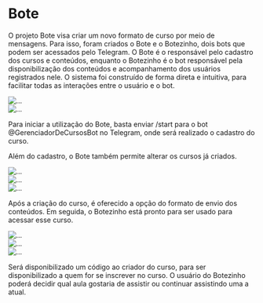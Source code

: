 <div class=body>
    <h1 class="title">Bote</h1>
    <p>O projeto Bote visa criar um novo formato de curso por meio de mensagens. Para isso, foram criados o Bote e o Botezinho, dois bots que podem ser acessados pelo Telegram. O Bote é o responsável pelo cadastro dos cursos e conteúdos, enquanto o Botezinho é o bot responsável pela disponibilização dos conteúdos e acompanhamento dos usuários registrados nele. O sistema foi construído de forma direta e intuitiva, para facilitar todas as interações entre o usuário e o bot. </p>
    <div class=wrapper1>
        <div class = "imageprot">
            <img src="img/prototipo/bote1.jpg" alt="..." class="img-prototipo">
        </div>
        <div class = "imageprot1">
            <img src="img/prototipo/bote3.jpg" alt="..." class="img-prototipo">
        </div>
        <div class=text3>
            <p>Para iniciar a utilização do Bote, basta enviar /start para o bot @GerenciadorDeCursosBot no Telegram, onde será realizado o cadastro do curso. </p>
        </div>
        <div class=text4>
            <p>Além do cadastro, o Bote também permite alterar os cursos já criados.</p>
        </div>
        <div class = "imageprot2">
            <img src="img/prototipo/bote4.jpg" alt="..." class="img-prototipo">
        </div>
        <div class = "imageprot3">
            <img src="img/prototipo/bote5.jpg" alt="..." class="img-prototipo">
        </div>
        <div class = "imageprot0">
            <img src="img/prototipo/bote6.jpg" alt="..." class="img-prototipo">
        </div>
        <div class=text5>
            <p>Após a criação do curso, é oferecido a opção do formato de envio dos conteúdos. Em seguida, o Botezinho está pronto para ser usado para acessar esse curso.</p>
        </div>
        <div class = "imageprot3">
            <img src="img/prototipo/botezinho.jpg" alt="..." class="img-prototipo">
        </div>
        <div class = "imageprot">
            <img src="img/prototipo/botezinho1.jpg" alt="..." class="img-prototipo">
        </div>
        <div class = "imageprot1">
            <img src="img/prototipo/botezinho2.jpg" alt="..." class="img-prototipo">
        </div>
        <div class=text3>
            <p>Será disponibilizado um código ao criador do curso, para ser disponibilizado a quem for se inscrever no curso. O usuário do Botezinho poderá decidir qual aula gostaria de assistir ou continuar assistindo uma a atual.</p>
        </div>
    </div>
</div>